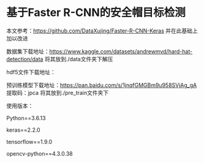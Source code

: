 # 基于Faster R-CNN的安全帽目标检测

本文参考：https://github.com/DataXujing/Faster-R-CNN-Keras 并在此基础上加以改进

数据集下载地址：https://www.kaggle.com/datasets/andrewmvd/hard-hat-detection/data 将其放到./data文件夹下解压

hdf5文件下载地址：

预训练模型下载地址：https://pan.baidu.com/s/1jnqfGMGBm9u958SVjAg_gA 提取码：jpca 将其放到./pre_train文件夹下

使用版本：  

Python==3.6.13  

keras==2.2.0  

tensorflow==1.9.0  

opencv-python==4.3.0.38
